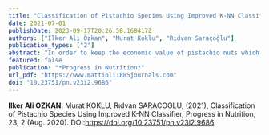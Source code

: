 ```yaml
---
title: "Classification of Pistachio Species Using Improved K-NN Classifier"
date: 2021-07-01
publishDate: 2023-09-17T20:26:58.168417Z
authors: ["Ilker Ali Özkan", "Murat Koklu", "Rıdvan Saraçoğlu"]
publication_types: ["2"]
abstract: "In order to keep the economic value of pistachio nuts which have an important place in the agricultural economy, the efficiency of post-harvest industrial processes is very important. To provide this efficiency, new methods and technologies are needed for the separation and classification of pistachios. Different pistachio species address different markets, which increases the need for the classification of pistachio species. In this study, it is aimed to develop a classification model different from traditional separation methods, based on image processing and artificial intelligence which are capable to provide the required classification. A computer vision system (CVS) has been developed to distinguish two different species of pistachios with different characteristics that address different market types. 2148 sample image for these two kinds of pistachios were taken with a high-resolution camera. The image processing techniques, segmentation and feature extraction were applied on the obtained images of the pistachio samples. A pistachio dataset that has sixteen attributes was created. An advanced classifier based on k-NN method, which is a simple and successful classifier, and principal component analysis was designed on the obtained dataset. In this study; a multi-level system including feature extraction, dimension reduction and dimension weighting stages has been proposed. Experimental results showed that the proposed approach achieved a classification success of 94.18%. The presented high-performance classification model provides an important need for the separation of pistachio species and increases the economic value of species.  In addition, the developed model is important in terms of its application to similar studies."
featured: false
publication: "*Progress in Nutrition*"
url_pdf: "https://www.mattioli1885journals.com"
doi: "10.23751/pn.v23i2.9686"
---
```

**Ilker Ali OZKAN**, Murat KOKLU, Rıdvan SARACOGLU, (2021), Classification of Pistachio Species Using Improved K-NN Classifier, Progress in Nutrition, 23, 2 (Aug. 2020). DOI:https://doi.org/10.23751/pn.v23i2.9686.
